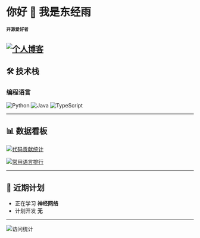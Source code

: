 # 你好 👋 我是东经雨

**`开源爱好者`**

[![个人博客](https://img.shields.io/badge/-个人博客-%230077B5?style=flat&logo=hexo&logoColor=white)](https://Dong-Jing-Yu.github.io)
---

## 🛠 技术栈

### 编程语言
![Python](https://img.shields.io/badge/-Python-3776AB?logo=python&logoColor=white)
![Java](https://img.shields.io/badge/-Java-007396?logo=openjdk&logoColor=white)
![TypeScript](https://img.shields.io/badge/-TypeScript-3178C6?logo=typescript&logoColor=white)

---

## 📊 数据看板

[![代码贡献统计](https://github-readme-stats.vercel.app/api?username=Dong-Jing-Yu&show_icons=true&theme=radical)](https://github.com/anuraghazra/github-readme-stats)

[![常用语言排行](https://github-readme-stats.vercel.app/api/top-langs/?username=Dong-Jing-Yu&layout=compact&theme=radical)](https://github.com/anuraghazra/github-readme-stats)

---

## 🎯 近期计划

- 正在学习 **神经网络**
- 计划开发 **无**

---

![访问统计](https://komarev.com/ghpvc/?username=Dong-Jing-Yu&color=blue&style=for-the-badge)
